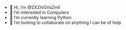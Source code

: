- 👋 Hi, I’m @ZXZhIGVsZmll
- 👀 I’m interested in Computers
- 🌱 I’m currently learning Python
- 💞️ I’m looking to collaborate on anything I can be of help

<!---
ZXZhIGVsZmll/ZXZhIGVsZmll is a ✨ special ✨ repository because its `README.md` (this file) appears on your GitHub profile.
You can click the Preview link to take a look at your changes.
--->
